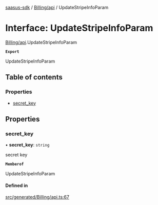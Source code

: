 [saasus-sdk](../README.md) / [Billing/api](../modules/Billing_api.md) / UpdateStripeInfoParam

# Interface: UpdateStripeInfoParam

[Billing/api](../modules/Billing_api.md).UpdateStripeInfoParam

**`Export`**

UpdateStripeInfoParam

## Table of contents

### Properties

- [secret\_key](Billing_api.UpdateStripeInfoParam.md#secret_key)

## Properties

### secret\_key

• **secret\_key**: `string`

secret key

**`Memberof`**

UpdateStripeInfoParam

#### Defined in

[src/generated/Billing/api.ts:67](https://github.com/saasus-platform/saasus-sdk-javascript/blob/2c78b0a/src/generated/Billing/api.ts#L67)
